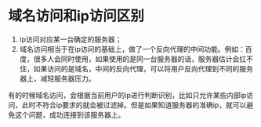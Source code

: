 # 域名访问和ip访问区别

1. ip访问对应某一台确定的服务器；
2. 域名访问相当于在ip访问的基础上，做了一个反向代理的中间功能。例如：百度，很多人会同时使用，如果使用的是同一台服务器的话，服务器估计会扛不住，如果访问的是域名，中间的反向代理，可以将用户反向代理到不同的服务器上，减轻服务器压力。

有的时候域名访问，会根据当前用户的ip进行判断识别，比如只允许某些内部ip访问，此时不符合ip要求的就会被过滤掉。但是如果知道服务器的准确ip，就可以避免这个问题，成功连接到该服务器上。
